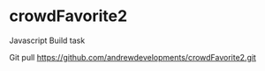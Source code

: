 # crowdFavorite2

Javascript Build task

Git pull https://github.com/andrewdevelopments/crowdFavorite2.git
